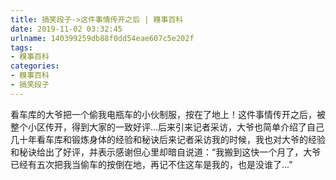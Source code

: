 ```yaml
---
title: 搞笑段子->这件事情传开之后 | 糗事百科
date: 2019-11-02 03:32:45
urlname: 140399259db88f0dd54eae607c5e202f
tags: 
- 糗事百科
categories:
- 糗事百科
- 搞笑段子
---
```

看车库的大爷把一个偷我电瓶车的小伙制服，按在了地上！这件事情传开之后，被整个小区传开，得到大家的一致好评...后来引来记者采访，大爷也简单介绍了自己几十年看车库和锻炼身体的经验和秘诀后来记者采访我的时候，我也对大爷的经验和秘诀给出了好评，并表示感谢但心里却暗自说道：“我搬到这快一个月了，大爷已经有五次把我当偷车的按倒在地，再记不住这车是我的，也是没谁了...”


